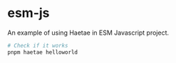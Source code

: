 # esm-js

An example of using Haetae in ESM Javascript project.

```bash
# Check if it works
pnpm haetae helloworld
```
